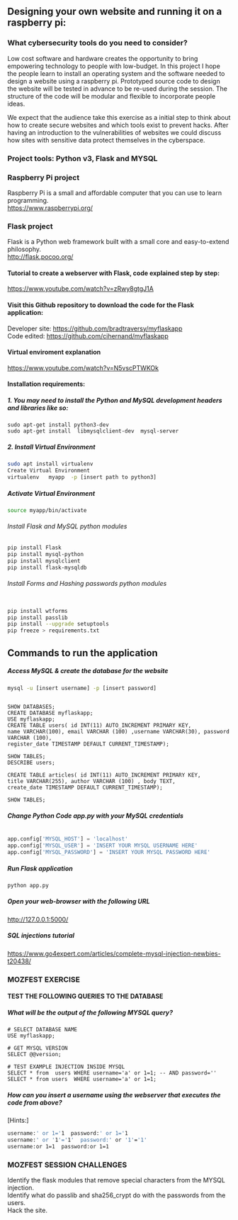 ## Designing your own website and running it on a raspberry pi:
### What cybersecurity tools do you need to consider?
Low cost software and hardware creates the opportunity to bring empowering technology to people with low-budget. In this project I hope the people  learn to install an operating system and the software needed to design a website using a raspberry pi. Prototyped source code to design the website will be tested in advance to be re-used during the session. The structure of the code will be modular and flexible to incorporate people ideas.

We expect that the audience take this exercise as a initial step to think about how to create secure websites and which tools exist to prevent hacks.  After having an introduction to the vulnerabilities of  websites we could discuss how sites with sensitive data protect themselves in the cyberspace.

### Project tools: Python v3, Flask and MYSQL


### Raspberry Pi project
Raspberry Pi  is a small and affordable computer that you can use to learn programming. \
https://www.raspberrypi.org/

### Flask project 
Flask is a Python web framework built with a small core and easy-to-extend philosophy. \
http://flask.pocoo.org/

#### Tutorial to create a webserver with Flask, code explained step by step: 
https://www.youtube.com/watch?v=zRwy8gtgJ1A

#### Visit this Github repository to download the code for the Flask application: 
Developer site: https://github.com/bradtraversy/myflaskapp \
Code edited: https://github.com/cihernand/myflaskapp

#### Virtual enviroment explanation 
https://www.youtube.com/watch?v=N5vscPTWKOk

#### Installation requirements:

##### 1. You may need to install the Python and MySQL development headers and libraries like so: 

``` console
sudo apt-get install python3-dev 
sudo apt-get install  libmysqlclient-dev  mysql-server 
```

##### 2. Install Virtual Environment 
```sh
sudo apt install virtualenv 
Create Virtual Environment 
virtualenv   myapp  -p [insert path to python3] 
```

##### Activate Virtual Environment 

```sh
source myapp/bin/activate
```

###### Install Flask and MySQL python modules 

```sh
pip install Flask 
pip install mysql-python 
pip install mysqlclient 
pip install flask-mysqldb

```

###### Install Forms and Hashing passwords python modules 

```sh

pip install wtforms 
pip install passlib 
pip install --upgrade setuptools 
pip freeze > requirements.txt

```

## Commands to run the application

##### Access MySQL & create the database for the website 

```sh
mysql -u [insert username] -p [insert password]
```

```mysql

SHOW DATABASES;
CREATE DATABASE myflaskapp;
USE myflaskapp;
CREATE TABLE users( id INT(11) AUTO_INCREMENT PRIMARY KEY,
name VARCHAR(100), email VARCHAR (100) ,username VARCHAR(30), password VARCHAR (100),
register_date TIMESTAMP DEFAULT CURRENT_TIMESTAMP);

SHOW TABLES;
DESCRIBE users;

CREATE TABLE articles( id INT(11) AUTO_INCREMENT PRIMARY KEY,
title VARCHAR(255), author VARCHAR (100) , body TEXT,
create_date TIMESTAMP DEFAULT CURRENT_TIMESTAMP);

SHOW TABLES;

```

##### Change Python Code app.py with your MySQL credentials

```python

app.config['MYSQL_HOST'] = 'localhost' 
app.config['MYSQL_USER'] = 'INSERT YOUR MYSQL USERNAME HERE' 
app.config['MYSQL_PASSWORD'] = 'INSERT YOUR MYSQL PASSWORD HERE'

```

##### Run Flask application 

```sh
python app.py 

```

##### Open your web-browser with the following URL
 http://127.0.0.1:5000/ 

##### SQL injections tutorial 
https://www.go4expert.com/articles/complete-mysql-injection-newbies-t20438/

### MOZFEST EXERCISE
#### TEST THE FOLLOWING QUERIES TO THE DATABASE  
##### What will be the output of the following MYSQL query?

```mysql
# SELECT DATABASE NAME
USE myflaskapp;

# GET MYSQL VERSION 
SELECT @@version;

# TEST EXAMPLE INJECTION INSIDE MYSQL
SELECT * from  users WHERE username='a' or 1=1; -- AND password=''
SELECT * from users  WHERE username='a' or 1=1;

```

##### How  can you insert a username using the webserver that executes the code from above?
[Hints:]

```sh
username:' or 1='1  password:' or 1='1
username:' or '1'='1'  password:' or '1'='1'
username:or 1=1  password:or 1=1

```

### MOZFEST SESSION CHALLENGES
Identify the flask modules that remove special characters from the MYSQL injection. \
Identify what do passlib and sha256_crypt do with the passwords from the users. \
Hack the site. 




